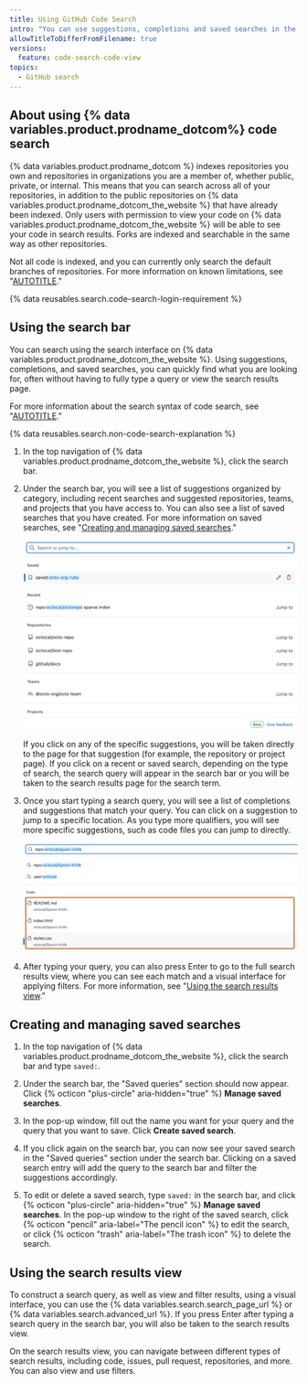 ```yaml
---
title: Using GitHub Code Search
intro: "You can use suggestions, completions and saved searches in the upgraded search interface to quickly find what you are looking for across {% data variables.product.prodname_dotcom_the_website %}."
allowTitleToDifferFromFilename: true
versions:
  feature: code-search-code-view
topics:
  - GitHub search
---
```


## About using {% data variables.product.prodname_dotcom%} code search

{% data variables.product.prodname_dotcom %} indexes repositories you own and repositories in organizations you are a member of, whether public, private, or internal. This means that you can search across all of your repositories, in addition to the public repositories on {% data variables.product.prodname_dotcom_the_website %} that have already been indexed. Only users with permission to view your code on {% data variables.product.prodname_dotcom_the_website %} will be able to see your code in search results. Forks are indexed and searchable in the same way as other repositories.

Not all code is indexed, and you can currently only search the default branches of repositories. For more information on known limitations, see "[AUTOTITLE](/search-github/github-code-search/about-github-code-search#limitations)."

{% data reusables.search.code-search-login-requirement %}

## Using the search bar

You can search using the search interface on {% data variables.product.prodname_dotcom_the_website %}. Using suggestions, completions, and saved searches, you can quickly find what you are looking for, often without having to fully type a query or view the search results page.

For more information about the search syntax of code search, see "[AUTOTITLE](/search-github/github-code-search/understanding-github-code-search-syntax)."

{% data reusables.search.non-code-search-explanation %}

1. In the top navigation of {% data variables.product.prodname_dotcom_the_website %}, click the search bar.
1. Under the search bar, you will see a list of suggestions organized by category, including recent searches and suggested repositories, teams, and projects that you have access to. You can also see a list of saved searches that you have created. For more information on saved searches, see "[Creating and managing saved searches](#creating-and-managing-saved-searches)."

   ![Screenshot of the {% data variables.product.prodname_dotcom %} search bar. There is a list of search suggestions by category below the search bar.](/assets/images/help/search/code-search-beta-search-bar.png)

   If you click on any of the specific suggestions, you will be taken directly to the page for that suggestion (for example, the repository or project page). If you click on a recent or saved search, depending on the type of search, the search query will appear in the search bar or you will be taken to the search results page for the search term.

1. Once you start typing a search query, you will see a list of completions and suggestions that match your query. You can click on a suggestion to jump to a specific location. As you type more qualifiers, you will see more specific suggestions, such as code files you can jump to directly.

   ![Screenshot of a search for "repo:octocat/spoon-knife". The code results are outlined in dark orange.](/assets/images/help/search/code-search-beta-search-bar-code-suggestions.png)

1. After typing your query, you can also press Enter to go to the full search results view, where you can see each match and a visual interface for applying filters. For more information, see "[Using the search results view](#using-the-search-results-view)."

## Creating and managing saved searches

1. In the top navigation of {% data variables.product.prodname_dotcom_the_website %}, click the search bar and type `saved:`.

1. Under the search bar, the "Saved queries" section should now appear. Click {% octicon "plus-circle" aria-hidden="true" %} **Manage saved searches**.

1. In the pop-up window, fill out the name you want for your query and the query that you want to save. Click **Create saved search**.

1. If you click again on the search bar, you can now see your saved search in the "Saved queries" section under the search bar. Clicking on a saved search entry will add the query to the search bar and filter the suggestions accordingly.

1. To edit or delete a saved search, type `saved:` in the search bar, and click {% octicon "plus-circle" aria-hidden="true" %} **Manage saved searches**. In the pop-up window to the right of the saved search, click {% octicon "pencil" aria-label="The pencil icon" %} to edit the search, or click {% octicon "trash" aria-label="The trash icon" %} to delete the search.

## Using the search results view

To construct a search query, as well as view and filter results, using a visual interface, you can use the {% data variables.search.search_page_url %} or {% data variables.search.advanced_url %}. If you press Enter after typing a search query in the search bar, you will also be taken to the search results view.

On the search results view, you can navigate between different types of search results, including code, issues, pull request, repositories, and more. You can also view and use filters.
